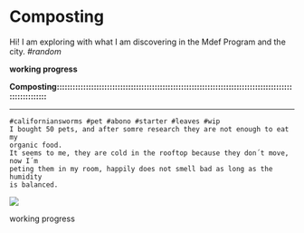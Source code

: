 # Composting

Hi! 
I am exploring with what I am discovering in the Mdef Program and the city.
*#random*


**working progress**


**Composting:::::::::::::::::::::::::::::::::::::::::::::::::::::::::::::::::::::::::::::::::::::::::::::::::::::::**	
*********
	#californiansworms #pet #abono #starter #leaves #wip
	I bought 50 pets, and after somre research they are not enough to eat my
	organic	food. 
	It seems to me, they are cold in the rooftop because they don´t move, now I´m 
	peting them in my room, happily does not smell bad as long as the humidity
	is balanced.
![](../images/explorations/g.gif)




working progress